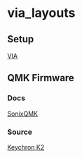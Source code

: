# via_layouts

## Setup
[VIA](https://www.caniusevia.com/)

## QMK Firmware
### Docs
[SonixQMK](https://sonixqmk.github.io/SonixDocs/)

### Source
[Keychron K2](https://github.com/SonixQMK/qmk_firmware/tree/sn32_master/keyboards/keychron/k2)

